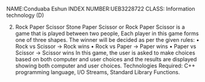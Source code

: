 NAME:Conduaba Eshun
INDEX NUMBER:UEB3228722
CLASS: Information technology (D)

2. Rock Paper Scissor
Stone Paper Scissor or Rock Paper Scissor is a game that is played between two 
people, Each player in this game forms one of three shapes. The winner will be 
decided as per the given rules:
• Rock vs Scissor -> Rock wins
• Rock vs Paper -> Paper wins
• Paper vs Scissor -> Scissor wins
In this game, the user is asked to make choices based on both computer and user 
choices and the results are displayed showing both computer and user choices.
Technologies Required: C++ programming language, I/O Streams, Standard
Library Functions.
